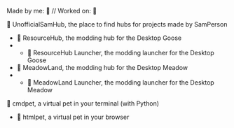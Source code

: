 Made by me: 👤 //
Worked on: 👥

👤 UnofficialSamHub, the place to find hubs for projects made by SamPerson
- 👤 ResourceHub, the modding hub for the Desktop Goose
- - 👥 ResourceHub Launcher, the modding launcher for the Desktop Goose
- 👤 MeadowLand, the modding hub for the Desktop Meadow
- - 👤 MeadowLand Launcher, the modding launcher for the Desktop Meadow

👥 cmdpet, a virtual pet in your terminal (with Python)
- 👤 htmlpet, a virtual pet in your browser
